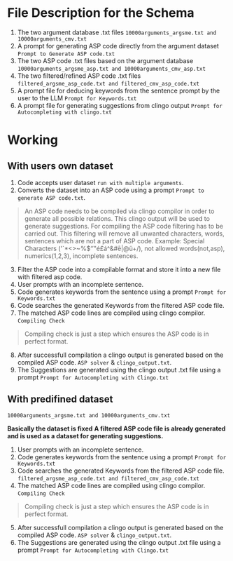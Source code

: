# File Description for the Schema
1. The two argument database .txt files `10000arguments_argsme.txt and 10000arguments_cmv.txt`
2. A prompt for generating ASP code directly from the argument dataset `Prompt to Generate ASP code.txt`
3. The two ASP code .txt files based on the argument database `10000arguments_argsme_asp.txt and 10000arguments_cmv_asp.txt`
4. The two filtered/refined ASP code .txt files `filtered_argsme_asp_code.txt and filtered_cmv_asp_code.txt`
5. A prompt file for deducing keywords from the sentence prompt by the user to the LLM `Prompt for Keywords.txt`
6. A prompt file for generating suggestions from clingo output `Prompt for Autocompleting with clingo.txt`

# Working
## With users own dataset

1. Code accepts user dataset `run with multiple arguments`.
2. Converts the dataset into an ASP code using a prompt `Prompt to generate ASP code.txt`.

> An ASP code needs to be compiled via clingo compilor in order to generate all possible relations.
> This clingo output will be used to generate suggestions.
> For compiling the ASP code filtering has to be carried out.
> This filtering will remove all unwanted characters, words, sentences which are not a part of ASP code.
> Example: Special Characters ('`*<>~%$‘’"é£á^&#ē|@ü+/), not allowed words(not,asp), numerics(1,2,3), incomplete sentences.

3. Filter the ASP code into a compilable format and store it into a new file with filtered asp code.
4. User prompts with an incomplete sentence.
5. Code generates keywords from the sentence using a prompt `Prompt for Keywords.txt`
6. Code searches the generated Keywords from the filtered ASP code file.
7. The matched ASP code lines are compiled using clingo compilor. `Compiling Check`

> Compiling check is just a step which ensures the ASP code is in perfect format.

8. After successfull compilation a clingo output is generated based on the compiled ASP code. `ASP solver` & `clingo_output.txt`.
9. The Suggestions are generated using the clingo output .txt file using a prompt `Prompt for Autocompleting with Clingo.txt`

## With predifined dataset 
`10000arguments_argsme.txt and 10000arguments_cmv.txt`

**Basically the dataset is fixed** 
**A filtered ASP code file is already generated and is used as a dataset for generating suggestions.**

1. User prompts with an incomplete sentence.
2. Code generates keywords from the sentence using a prompt `Prompt for Keywords.txt`
3. Code searches the generated Keywords from the filtered ASP code file. `filtered_argsme_asp_code.txt and filtered_cmv_asp_code.txt`
4. The matched ASP code lines are compiled using clingo compilor. `Compiling Check`

> Compiling check is just a step which ensures the ASP code is in perfect format.
 
5. After successfull compilation a clingo output is generated based on the compiled ASP code. `ASP solver` & `clingo_output.txt`.
6. The Suggestions are generated using the clingo output .txt file using a prompt `Prompt for Autocompleting with Clingo.txt`
